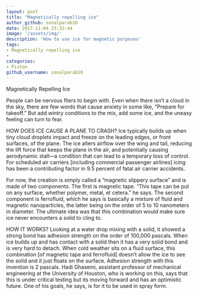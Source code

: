 ```yaml
---
layout: post
title: "Magnetically repelling ice"
author_github: sonalparab10
date: 2017-11-04 23:32:44
image: '/assets/img/'
description: 'How to use ice for magnetic purposes'
tags:
- Magnetically repelling ice
- 
categories:
- Piston
github_username: sonalparab10
---
```


Magnetically Repelling Ice

People can be nervous fliers to begin with. Even when there isn’t a
cloud in the sky, there are few words that cause anxiety in some like,
“Prepare for takeoff.” But add wintry conditions to the mix, add some
ice, and the uneasy feeling can turn to fear.

HOW DOES ICE CAUSE A PLANE TO CRASH? Ice typically builds up when tiny
cloud droplets impact and freeze on the leading edges, or front
surfaces, of the plane. The ice alters airflow over the wing and tail,
reducing the lift force that keeps the plane in the air, and potentially
causing aerodynamic stall—a condition that can lead to a temporary loss
of control. For scheduled air carriers [including commercial passenger
airlines] icing has been a contributing factor in 9.5 percent of fatal
air carrier accidents.

For now, the creation is simply called a “magnetic slippery surface” and
is made of two components. The first is magnetic tape. “This tape can be
put on any surface, whether polymer, metal, et cetera.” he says. The
second component is ferrofluid, which he says is basically a mixture of
fluid and magnetic nanoparticles, the latter being on the order of 5 to
10 nanometers in diameter. The ultimate idea was that this combination
would make sure ice never encounters a solid to cling to.

HOW IT WORKS? Looking at a water drop mixing with a solid, it showed a
strong bond has adhesion strength on the order of 100,000 pascals. When
ice builds up and has contact with a solid then it has a very solid bond
and is very hard to detach. When cold weather sits on a fluid surface,
this combination [of magnetic tape and ferrofluid] doesn’t allow the ice
to see the solid and it just floats on the surface. Adhesion strength
with this invention is 2 pascals. Hadi Ghasemi, assistant professor of
mechanical engineering at the University of Houston, who is working on
this, says that this is under critical testing but its moving forward
and has an optimistic future. One of his goals, he says, is for it to be
used in spray form.
